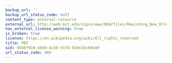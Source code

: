 ```yaml
---
backup_url: ''
backup_url_status_code: null
content_type: external-resource
external_url: http://web.mit.edu/sigus/www/NEW/files/Rewinding_New_Orleans.pdf
has_external_license_warning: true
is_broken: true
license: https://en.wikipedia.org/wiki/All_rights_reserved
title: PDF
uid: 604bf910-e8dd-4c30-91f4-910e2bc60e49
url_status_code: 404
---
```

